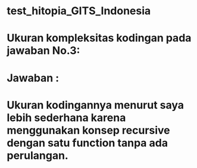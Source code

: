 # test_hitopia_GITS_Indonesia

# Ukuran kompleksitas kodingan pada jawaban No.3:

# Jawaban :

# Ukuran kodingannya menurut saya lebih sederhana karena menggunakan konsep recursive dengan satu function tanpa ada perulangan.
